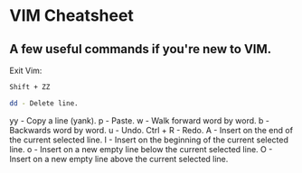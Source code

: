 # VIM Cheatsheet

## A few useful commands if you're new to VIM.

Exit Vim:
```bash
Shift + ZZ
```
```bash
dd - Delete line.
```
yy - Copy a line (yank).
p - Paste.
w - Walk forward word by word.
b - Backwards word by word.
u - Undo.
Ctrl + R - Redo. 
A - Insert on the end of the current selected line.
I - Insert on the beginning of the current selected line.
o - Insert on a new empty line below the current selected line.
O - Insert on a new empty line above the current selected line. 